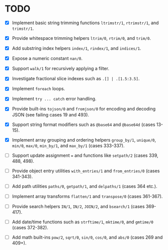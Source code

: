 # TODO

- [x] Implement basic string trimming functions `ltrimstr/1`, `rtrimstr/1`, and `trimstr/1`.
- [x] Provide whitespace trimming helpers `ltrim/0`, `rtrim/0`, and `trim/0`.
- [x] Add substring index helpers `index/1`, `rindex/1`, and `indices/1`.
- [x] Expose a numeric constant `nan/0`.
- [x] Support `walk/1` for recursively applying a filter.
- [x] Investigate fractional slice indexes such as `.[] | .[1.5:3.5]`.
- [x] Implement `foreach` loops.
- [x] Implement `try ... catch` error handling.

- [x] Provide built-ins `tojson/0` and `fromjson/0` for encoding and decoding JSON (see failing cases 19 and 493).
- [x] Support string format modifiers such as `@base64` and `@base64d` (cases 13-15).
- [x] Implement array grouping and ordering helpers `group_by/1`, `unique/0`, `min/0`, `max/0`, `min_by/1`, and `max_by/1` (cases 333-337).
- [ ] Support update assignment `=` and functions like `setpath/2` (cases 339, 488, 498).
- [ ] Provide object entry utilities `with_entries/1` and `from_entries/0` (cases 341-343).
- [ ] Add path utilities `paths/0`, `getpath/1`, and `delpaths/1` (cases 364 etc.).
- [ ] Implement array transforms `flatten/1` and `transpose/0` (cases 361-367).
- [ ] Provide search helpers `IN/1`, `IN/2`, `JOIN/2`, and `bsearch/1` (cases 369-417).
- [ ] Add date/time functions such as `strftime/1`, `mktime/0`, and `gmtime/0` (cases 372-382).
- [ ] Add math built-ins `pow/2`, `sqrt/0`, `sin/0`, `cos/0`, and `abs/0` (cases 269 and 409+).
